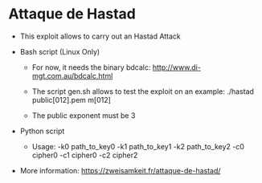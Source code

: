 # Attaque de Hastad


* This exploit allows to carry out an Hastad Attack

* Bash script (Linux Only)

	* For now, it needs the binary bdcalc: http://www.di-mgt.com.au/bdcalc.html

	* The script gen.sh allows to test the exploit on an example: ./hastad public[012].pem m[012]

	* The public exponent must be 3

* Python script

	* Usage: -k0 path_to_key0 -k1 path_to_key1 -k2 path_to_key2 -c0 cipher0 -c1 cipher0 -c2 cipher2

* More information: https://zweisamkeit.fr/attaque-de-hastad/
